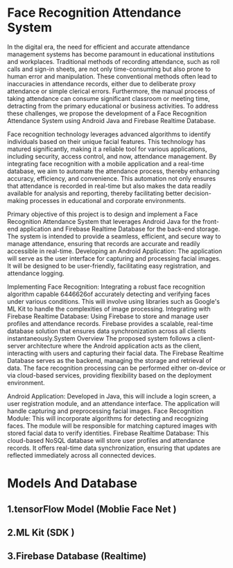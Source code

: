 # Face Recognition Attendance System
 
In the digital era, the need for efficient and accurate attendance management systems has become paramount in educational institutions and workplaces. Traditional methods of recording attendance, such as roll calls and sign-in sheets, are not only time-consuming but also prone to human error and manipulation. These conventional methods often lead to inaccuracies in attendance records, either due to deliberate proxy attendance or simple clerical errors. Furthermore, the manual process of taking attendance can consume significant classroom or meeting time, detracting from the primary educational or business activities. To address these challenges, we propose the development of a Face Recognition Attendance System using Android Java and Firebase Realtime Database.

Face recognition technology leverages advanced algorithms to identify individuals based on their unique facial features. This technology has matured significantly, making it a reliable tool for various applications, including security, access control, and now, attendance management. By integrating face recognition with a mobile application and a real-time database, we aim to automate the attendance process, thereby enhancing accuracy, efficiency, and convenience. This automation not only ensures that attendance is recorded in real-time but also makes the data readily available for analysis and reporting, thereby facilitating better decision-making processes in educational and corporate environments.

Primary objective of this project is to design and implement a Face Recognition Attendance System that leverages Android Java for the front-end application and Firebase Realtime Database for the back-end storage. The system is intended to provide a seamless, efficient, and secure way to manage attendance, ensuring that records are accurate and readily accessible in real-time. Developing an Android Application: The application will serve as the user interface for capturing and processing facial images. It will be designed to be user-friendly, facilitating easy registration, and attendance logging.


Implementing Face Recognition: Integrating a robust face recognition algorithm capable 6446626of accurately detecting and verifying faces under various conditions. This will involve using libraries such as Google's ML Kit to handle the complexities of image processing.
Integrating with Firebase Realtime Database: Using Firebase to store and manage user profiles and attendance records. Firebase provides a scalable, real-time database solution that ensures data synchronization across all clients instantaneously.System Overview The proposed system follows a client-server architecture where the Android application acts as the client, interacting with users and capturing their facial data. The Firebase Realtime Database serves as the backend, managing the storage and retrieval of data. The face recognition processing can be performed either on-device or via cloud-based services, providing flexibility based on the deployment environment.

Android Application: Developed in Java, this will include a login screen, a user registration module, and an attendance interface. The application will handle capturing and preprocessing facial images. Face Recognition Module: This will incorporate algorithms for detecting and recognizing faces. The module will be responsible for matching captured images with stored facial data to verify identities. Firebase Realtime Database: This cloud-based NoSQL database will store user profiles and attendance records. It offers real-time data synchronization, ensuring that updates are reflected immediately across all connected devices.

# Models And Database
## 1.tensorFlow Model (Moblie Face Net )
## 2.ML Kit (SDK )
## 3.Firebase Database (Realtime)




